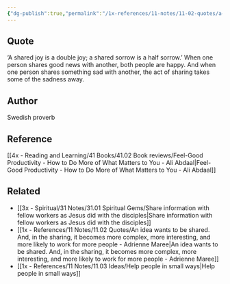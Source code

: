 ```yaml
---
{"dg-publish":true,"permalink":"/1x-references/11-notes/11-02-quotes/a-shared-joy-is-a-double-joy-a-shared-sorrow-is-a-half-sorrow/","title":"A shared joy is a double joy - a shared sorrow is a half sorrow.","created":"2024-04-08T22:07:04.802+03:00","updated":"2024-04-08T22:08:48.902+03:00"}
---
```



## Quote

‘A shared joy is a double joy; a shared sorrow is a half sorrow.’ 
When one person shares good news with another, both people are happy. And when one person shares something sad with another, the act of sharing takes some of the sadness away.

## Author
Swedish proverb

## Reference
[[4x - Reading and Learning/41 Books/41.02 Book reviews/Feel-Good Productivity - How to Do More of What Matters to You - Ali Abdaal\|Feel-Good Productivity - How to Do More of What Matters to You - Ali Abdaal]]

## Related
- [[3x - Spiritual/31 Notes/31.01 Spiritual Gems/Share information with fellow workers as Jesus did with the disciples\|Share information with fellow workers as Jesus did with the disciples]]
- [[1x - References/11 Notes/11.02 Quotes/An idea wants to be shared. And, in the sharing, it becomes more complex, more interesting, and more likely to work for more people - Adrienne Maree\|An idea wants to be shared. And, in the sharing, it becomes more complex, more interesting, and more likely to work for more people - Adrienne Maree]]
- [[1x - References/11 Notes/11.03 Ideas/Help people in small ways\|Help people in small ways]]